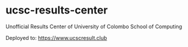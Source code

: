 # ucsc-results-center
Unofficial Results Center of University of Colombo School of Computing

Deployed to: https://www.ucscresult.club
